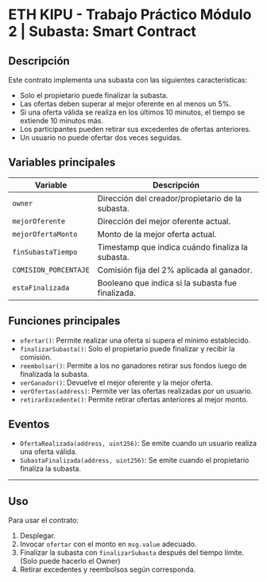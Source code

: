 # ETH KIPU - Trabajo Práctico Módulo 2 | Subasta: Smart Contract

## Descripción
Este contrato implementa una subasta con las siguientes características:
- Solo el propietario puede finalizar la subasta.
- Las ofertas deben superar al mejor oferente en al menos un 5%.
- Si una oferta válida se realiza en los últimos 10 minutos, el tiempo se extiende 10 minutos más.
- Los participantes pueden retirar sus excedentes de ofertas anteriores.
- Un usuario no puede ofertar dos veces seguidas.

## Variables principales

| Variable          | Descripción                                   |
|-------------------|-----------------------------------------------|
| `owner`           | Dirección del creador/propietario de la subasta. |
| `mejorOferente`   | Dirección del mejor oferente actual.           |
| `mejorOfertaMonto`| Monto de la mejor oferta actual.               |
| `finSubastaTiempo`| Timestamp que indica cuándo finaliza la subasta. |
| `COMISION_PORCENTAJE` | Comisión fija del 2% aplicada al ganador.     |
| `estaFinalizada`  | Booleano que indica si la subasta fue finalizada. |

## Funciones principales

- `ofertar()`: Permite realizar una oferta si supera el mínimo establecido.
- `finalizarSubasta()`: Solo el propietario puede finalizar y recibir la comisión.
- `reembolsar()`: Permite a los no ganadores retirar sus fondos luego de finalizada la subasta.
- `verGanador()`: Devuelve el mejor oferente y la mejor oferta.
- `verOfertas(address)`: Permite ver las ofertas realizadas por un usuario.
- `retirarExcedente()`: Permite retirar ofertas anteriores al mejor monto.

## Eventos

- `OfertaRealizada(address, uint256)`: Se emite cuando un usuario realiza una oferta válida.
- `SubastaFinalizada(address, uint256)`: Se emite cuando el propietario finaliza la subasta.

---

## Uso

Para usar el contrato:
1. Desplegar.
2. Invocar `ofertar` con el monto en `msg.value` adecuado.
3. Finalizar la subasta con `finalizarSubasta` después del tiempo límite. (Solo puede hacerlo el Owner)
4. Retirar excedentes y reembolsos según corresponda.
